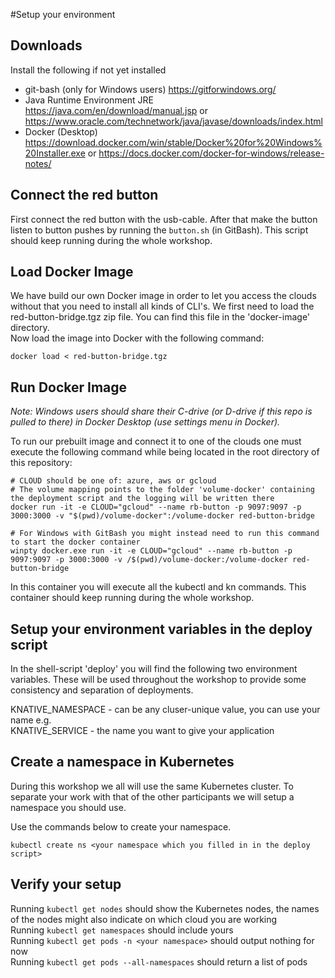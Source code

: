 #Setup your environment

## Downloads
Install the following if not yet installed 
- git-bash (only for Windows users) https://gitforwindows.org/   
- Java Runtime Environment JRE https://java.com/en/download/manual.jsp or https://www.oracle.com/technetwork/java/javase/downloads/index.html
- Docker (Desktop) https://download.docker.com/win/stable/Docker%20for%20Windows%20Installer.exe or https://docs.docker.com/docker-for-windows/release-notes/

## Connect the red button
First connect the red button with the usb-cable. After that make the button listen to button pushes by running the `button.sh` (in GitBash). This script should keep running during the whole workshop.

## Load Docker Image
We have build our own Docker image in order to let you access the clouds without that you need to install all kinds of CLI's. We first need to load the red-button-bridge.tgz zip file. You can find this file in the 'docker-image' directory. \
Now load the image into Docker with the following command:
```
docker load < red-button-bridge.tgz
``` 

## Run Docker Image
_Note: Windows users should share their C-drive (or D-drive if this repo is pulled to there) in Docker Desktop (use settings menu in Docker)._

To run our prebuilt image and connect it to one of the clouds one must execute the following command while being located in the root directory of this repository:
```
# CLOUD should be one of: azure, aws or gcloud
# The volume mapping points to the folder 'volume-docker' containing the deployment script and the logging will be written there
docker run -it -e CLOUD="gcloud" --name rb-button -p 9097:9097 -p 3000:3000 -v "$(pwd)/volume-docker":/volume-docker red-button-bridge

# For Windows with GitBash you might instead need to run this command to start the docker container
winpty docker.exe run -it -e CLOUD="gcloud" --name rb-button -p 9097:9097 -p 3000:3000 -v /$(pwd)/volume-docker:/volume-docker red-button-bridge
```
In this container you will execute all the kubectl and kn commands. This container should keep running during the whole workshop.

## Setup your environment variables in the deploy script
In the shell-script 'deploy' you will find the following two environment variables. These will be used throughout the workshop to provide some consistency and separation of deployments. 

KNATIVE_NAMESPACE - can be any cluser-unique value, you can use your name e.g. \
KNATIVE_SERVICE - the name you want to give your application

## Create a namespace in Kubernetes
During this workshop we all will use the same Kubernetes cluster. To  separate your work with that of the other participants we will setup a namespace you should use. 

Use the commands below to create your namespace.

```
kubectl create ns <your namespace which you filled in in the deploy script>
```

## Verify your setup
Running `kubectl get nodes` should show the Kubernetes nodes, the names of the nodes might also indicate on which cloud you are working \
Running `kubectl get namespaces` should include yours \
Running `kubectl get pods -n <your namespace>` should output nothing for now \
Running `kubectl get pods --all-namespaces` should return a list of pods